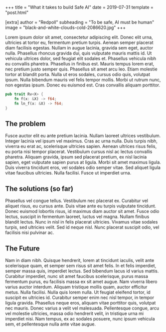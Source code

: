 +++
title = "What it takes to build Safe AI"
date = 2019-07-31
template = "post.html"

[extra]
author = "Redpoll"
subheading = "To be safe, AI must be human"
image = "black-and-white-clouds-cold-2086620.jpg"
+++


Lorem ipsum dolor sit amet, consectetur adipiscing elit. Donec elit urna, ultricies at tortor eu, fermentum pretium turpis. Aenean semper placerat diam facilisis egestas. Nullam in augue lacinia, gravida sem eget, auctor nulla. Phasellus rhoncus gravida dui, quis vulputate mauris mattis id. Ut vehicula ultrices dolor, sed feugiat elit sodales et. Phasellus vehicula nibh eu convallis pharetra. Phasellus in finibus est. Mauris tempus lorem erat, nec pretium justo semper quis. Phasellus sit amet arcu leo. Etiam molestie tortor at blandit porta. Nulla ut eros sodales, cursus odio quis, volutpat ipsum. Nulla bibendum mauris vel felis tempor mollis. Morbi ut rutrum nunc, non egestas ipsum. Donec eu euismod est. Cras convallis aliquam porttitor.

```rust
pub trait Rv<X> {
    fn f(x: &X) -> f64;
    fn ln_f(x: &X) -> f64;
}
```

## The problem

Fusce auctor elit eu ante pretium lacinia. Nullam laoreet ultrices vestibulum. Integer lacinia vel ipsum vel maximus. Cras ac urna nulla. Duis turpis nibh, viverra eu erat ac, scelerisque ultricies sapien. Aenean ultrices risus felis, eu porta nisi tempor placerat. Vestibulum cursus nisl ac lectus convallis pharetra. Aliquam gravida, ipsum sed placerat pretium, ex nisl lacinia sapien, eget vulputate sapien purus at ligula. Morbi sit amet maximus ligula. Duis viverra tincidunt eros, vel sodales odio semper vitae. Sed aliquet ligula vitae faucibus ultricies. Nulla facilisi. Fusce ut imperdiet urna.

## The solutions (so far)

Phasellus vel congue tellus. Vestibulum nec placerat ex. Curabitur vel aliquet risus, eu cursus ante. Duis vitae ante eu turpis vulputate tincidunt. Donec euismod lobortis risus, id maximus diam auctor sit amet. Fusce odio lectus, suscipit in fermentum laoreet, luctus vel magna. Nullam finibus blandit lectus. Nunc in nisl in felis placerat ultricies. Vivamus vitae sodales turpis, sed ultricies velit. Sed id neque nisl. Nunc placerat suscipit odio, vel facilisis nisi pulvinar ac.

## The Future

Nam in diam nibh. Quisque hendrerit, lorem at tincidunt iaculis, velit ante scelerisque quam, et semper sem risus sit amet felis. In et felis imperdiet, semper massa quis, imperdiet lectus. Sed bibendum lacus id varius mattis. Curabitur imperdiet, nunc sit amet faucibus scelerisque, purus massa fermentum purus, eu facilisis massa ex sit amet augue. Nam viverra libero varius auctor interdum. Aliquam tristique mollis quam, auctor efficitur metus. Nulla facilisi. Nulla quis lorem nulla. Ut feugiat eleifend tortor, id suscipit ex ultricies id. Curabitur semper enim nec nisl tempor, in tempor ligula gravida. Phasellus neque eros, aliquam vitae porttitor quis, volutpat nec mauris. Donec varius a velit vel malesuada. Pellentesque congue, arcu vel molestie ultricies, massa odio hendrerit velit, in tristique urna mi imperdiet nisi. Nam tempus, ex ac sodales posuere, nunc ipsum vehicula sem, et pellentesque nulla ante vitae augue.
